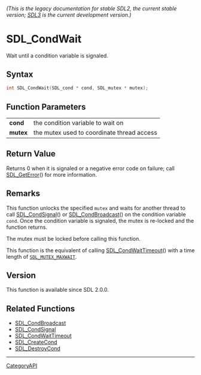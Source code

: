 ###### (This is the legacy documentation for stable SDL2, the current stable version; [SDL3](https://wiki.libsdl.org/SDL3/) is the current development version.)
# SDL_CondWait

Wait until a condition variable is signaled.

## Syntax

```c
int SDL_CondWait(SDL_cond * cond, SDL_mutex * mutex);

```

## Function Parameters

|               |                                            |
| ------------- | ------------------------------------------ |
| **cond**      | the condition variable to wait on          |
| **mutex**     | the mutex used to coordinate thread access |

## Return Value

Returns 0 when it is signaled or a negative error code on failure; call
[SDL_GetError](SDL_GetError.md)() for more information.

## Remarks

This function unlocks the specified `mutex` and waits for another thread to
call [SDL_CondSignal](SDL_CondSignal.md)() or
[SDL_CondBroadcast](SDL_CondBroadcast.md)() on the condition variable `cond`.
Once the condition variable is signaled, the mutex is re-locked and the
function returns.

The mutex must be locked before calling this function.

This function is the equivalent of calling
[SDL_CondWaitTimeout](SDL_CondWaitTimeout.md)() with a time length of
[`SDL_MUTEX_MAXWAIT`](SDL_MUTEX_MAXWAIT).

## Version

This function is available since SDL 2.0.0.

## Related Functions

* [SDL_CondBroadcast](SDL_CondBroadcast.md)
* [SDL_CondSignal](SDL_CondSignal.md)
* [SDL_CondWaitTimeout](SDL_CondWaitTimeout.md)
* [SDL_CreateCond](SDL_CreateCond.md)
* [SDL_DestroyCond](SDL_DestroyCond.md)

----
[CategoryAPI](CategoryAPI.md)
